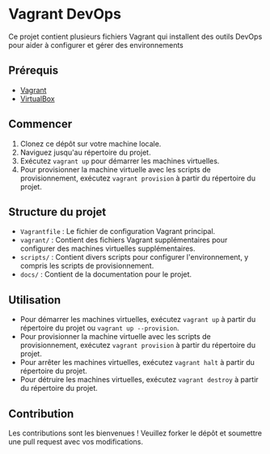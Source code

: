 # Vagrant DevOps

Ce projet contient plusieurs fichiers Vagrant qui installent des outils DevOps pour aider à configurer et gérer des environnements

## Prérequis

- [Vagrant](https://www.vagrantup.com/downloads.html)
- [VirtualBox](https://www.virtualbox.org/wiki/Downloads)

## Commencer

1. Clonez ce dépôt sur votre machine locale.
2. Naviguez jusqu'au répertoire du projet.
3. Exécutez `vagrant up` pour démarrer les machines virtuelles.
4. Pour provisionner la machine virtuelle avec les scripts de provisionnement, exécutez `vagrant provision` à partir du répertoire du projet.

## Structure du projet

- `Vagrantfile` : Le fichier de configuration Vagrant principal.
- `vagrant/` : Contient des fichiers Vagrant supplémentaires pour configurer des machines virtuelles supplémentaires.
- `scripts/` : Contient divers scripts pour configurer l'environnement, y compris les scripts de provisionnement.
- `docs/` : Contient de la documentation pour le projet.

## Utilisation

- Pour démarrer les machines virtuelles, exécutez `vagrant up` à partir du répertoire du projet ou `vagrant up --provision`. 
- Pour provisionner la machine virtuelle avec les scripts de provisionnement, exécutez `vagrant provision` à partir du répertoire du projet.
- Pour arrêter les machines virtuelles, exécutez `vagrant halt` à partir du répertoire du projet.
- Pour détruire les machines virtuelles, exécutez `vagrant destroy` à partir du répertoire du projet.

## Contribution

Les contributions sont les bienvenues ! Veuillez forker le dépôt et soumettre une pull request avec vos modifications.
